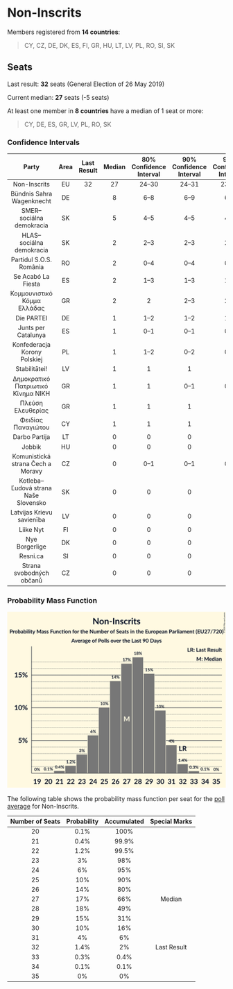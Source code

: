 # Non-Inscrits

Members registered from **14 countries**:

> CY, CZ, DE, DK, ES, FI, GR, HU, LT, LV, PL, RO, SI, SK

## Seats

Last result: **32** seats (General Election of 26 May 2019)

Current median: **27** seats (-5 seats)

At least one member in **8 countries** have a median of 1 seat or more:

> CY, DE, ES, GR, LV, PL, RO, SK

### Confidence Intervals

| Party | Area | Last Result | Median | 80% Confidence Interval | 90% Confidence Interval | 95% Confidence Interval | 99% Confidence Interval |
|:-----:|:----:|:-----------:|:------:|:-----------------------:|:-----------------------:|:-----------------------:|:-----------------------:|
| Non-Inscrits | EU | 32 | 27 | 24–30 | 24–31 | 23–31 | 22–32 |
| Bündnis Sahra Wagenknecht | DE | | 8 | 6–8 | 6–9 | 6–9 | 6–9 |
| SMER–sociálna demokracia | SK | | 5 | 4–5 | 4–5 | 4–6 | 4–6 |
| HLAS–sociálna demokracia | SK | | 2 | 2–3 | 2–3 | 2–3 | 2–3 |
| Partidul S.O.S. România | RO | | 2 | 0–4 | 0–4 | 0–4 | 0–4 |
| Se Acabó La Fiesta | ES | | 2 | 1–3 | 1–3 | 1–3 | 1–4 |
| Κομμουνιστικό Κόμμα Ελλάδας | GR | | 2 | 2 | 2–3 | 2–3 | 1–3 |
| Die PARTEI | DE | | 1 | 1–2 | 1–2 | 1–2 | 0–2 |
| Junts per Catalunya | ES | | 1 | 0–1 | 0–1 | 0–2 | 0–2 |
| Konfederacja Korony Polskiej | PL | | 1 | 1–2 | 0–2 | 0–2 | 0–2 |
| Stabilitātei! | LV | | 1 | 1 | 1 | 1 | 1 |
| Δημοκρατικό Πατριωτικό Κίνημα ΝΙΚΗ | GR | | 1 | 1 | 0–1 | 0–1 | 0–2 |
| Πλεύση Ελευθερίας | GR | | 1 | 1 | 1 | 1 | 0–1 |
| Φειδίας Παναγιώτου | CY | | 1 | 1 | 1 | 1 | 1 |
| Darbo Partija | LT | | 0 | 0 | 0 | 0 | 0 |
| Jobbik | HU | | 0 | 0 | 0 | 0 | 0 |
| Komunistická strana Čech a Moravy | CZ | | 0 | 0–1 | 0–1 | 0–1 | 0–2 |
| Kotleba–Ľudová strana Naše Slovensko | SK | | 0 | 0 | 0 | 0 | 0 |
| Latvijas Krievu savienība | LV | | 0 | 0 | 0 | 0 | 0 |
| Liike Nyt | FI | | 0 | 0 | 0 | 0 | 0 |
| Nye Borgerlige | DK | | 0 | 0 | 0 | 0 | 0 |
| Resni.ca | SI | | 0 | 0 | 0 | 0 | 0 |
| Strana svobodných občanů | CZ | | 0 | 0 | 0 | 0 | 0 |

### Probability Mass Function

![Graph with seats probability mass function not yet produced](average-2024-10-31-seats-pmf-non-inscrits.png "Seats Probability Mass Function")

The following table shows the probability mass function per seat for the [poll average](average-2024-10-31.html) for Non-Inscrits.

| Number of Seats | Probability | Accumulated | Special Marks |
|:---------------:|:-----------:|:-----------:|:-------------:|
| 20 | 0.1% | 100% |  |
| 21 | 0.4% | 99.9% |  |
| 22 | 1.2% | 99.5% |  |
| 23 | 3% | 98% |  |
| 24 | 6% | 95% |  |
| 25 | 10% | 90% |  |
| 26 | 14% | 80% |  |
| 27 | 17% | 66% | Median |
| 28 | 18% | 49% |  |
| 29 | 15% | 31% |  |
| 30 | 10% | 16% |  |
| 31 | 4% | 6% |  |
| 32 | 1.4% | 2% | Last Result |
| 33 | 0.3% | 0.4% |  |
| 34 | 0.1% | 0.1% |  |
| 35 | 0% | 0% |  |


